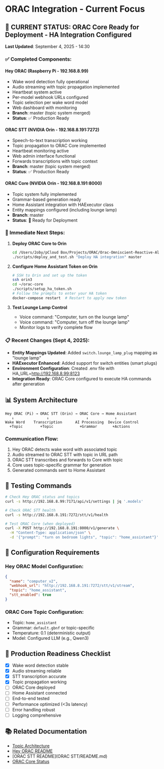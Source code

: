 # ORAC Integration - Current Focus

## 🔄 CURRENT STATUS: ORAC Core Ready for Deployment - HA Integration Configured

**Last Updated**: September 4, 2025 - 14:30

### ✅ Completed Components:

#### **Hey ORAC (Raspberry Pi - 192.168.8.99)**
- Wake word detection fully operational
- Audio streaming with topic propagation implemented
- Heartbeat system active
- Per-model webhook URLs configured
- Topic selection per wake word model
- Web dashboard with monitoring
- **Branch**: master (topic system merged)
- **Status**: ✅ Production Ready

#### **ORAC STT (NVIDIA Orin - 192.168.8.191:7272)**  
- Speech-to-text transcription working
- Topic propagation to ORAC Core implemented
- Heartbeat monitoring active
- Web admin interface functional
- Forwards transcriptions with topic context
- **Branch**: master (topic system merged)
- **Status**: ✅ Production Ready

#### **ORAC Core (NVIDIA Orin - 192.168.8.191:8000)**
- Topic system fully implemented
- Grammar-based generation ready
- Home Assistant integration with HAExecutor class
- Entity mappings configured (including lounge lamp)
- **Branch**: master
- **Status**: 🔧 Ready for Deployment

### 🎯 Immediate Next Steps:

1. **Deploy ORAC Core to Orin**
   ```bash
   cd /Users/2oby/pCloud Box/Projects/ORAC/Orac-Omniscient-Reactive-Algorithmic-Core
   ./scripts/deploy_and_test.sh "Deploy HA integration" master
   ```

2. **Configure Home Assistant Token on Orin**
   ```bash
   # SSH to Orin and set up the token
   ssh orin3
   cd ~/orac-core
   ./scripts/setup_ha_token.sh
   # Follow the prompts to enter your HA token
   docker-compose restart  # Restart to apply new token
   ```

3. **Test Lounge Lamp Control**
   - Voice command: "Computer, turn on the lounge lamp"
   - Voice command: "Computer, turn off the lounge lamp"
   - Monitor logs to verify complete flow

### 📋 Recent Changes (Sept 4, 2025):

- **Entity Mappings Updated**: Added `switch.lounge_lamp_plug` mapping as "lounge lamp"
- **HAExecutor Enhanced**: Added support for switch entities (smart plugs)
- **Environment Configuration**: Created .env file with HA_URL=http://192.168.8.99:8123
- **Integration Ready**: ORAC Core configured to execute HA commands after generation

## 📊 System Architecture

```
Hey ORAC (Pi) → ORAC STT (Orin) → ORAC Core → Home Assistant
   ↓               ↓                 ↓            ↓
Wake Word    Transcription      AI Processing  Device Control
  +Topic        +Topic            +Grammar       +Actions
```

### Communication Flow:
1. Hey ORAC detects wake word with associated topic
2. Audio streamed to ORAC STT with topic in URL path
3. ORAC STT transcribes and forwards to Core with topic
4. Core uses topic-specific grammar for generation
5. Generated commands sent to Home Assistant

## 🧪 Testing Commands

```bash
# Check Hey ORAC status and topics
curl -s http://192.168.8.99:7171/api/v1/settings | jq '.models'

# Check ORAC STT health
curl -s http://192.168.8.191:7272/stt/v1/health

# Test ORAC Core (when deployed)
curl -X POST http://192.168.8.191:8000/v1/generate \
  -H "Content-Type: application/json" \
  -d '{"prompt": "turn on bedroom lights", "topic": "home_assistant"}'
```

## 📝 Configuration Requirements

### Hey ORAC Model Configuration:
```json
{
  "name": "computer_v2",
  "webhook_url": "http://192.168.8.191:7272/stt/v1/stream",
  "topic": "home_assistant",
  "stt_enabled": true
}
```

### ORAC Core Topic Configuration:
- Topic: `home_assistant`
- Grammar: `default.gbnf` or topic-specific
- Temperature: 0.1 (deterministic output)
- Model: Configured LLM (e.g., Qwen3)

## 🚀 Production Readiness Checklist

- [x] Wake word detection stable
- [x] Audio streaming reliable
- [x] STT transcription accurate
- [x] Topic propagation working
- [ ] ORAC Core deployed
- [ ] Home Assistant connected
- [ ] End-to-end tested
- [ ] Performance optimized (<3s latency)
- [ ] Error handling robust
- [ ] Logging comprehensive

## 📚 Related Documentation

- [Topic Architecture](Topic/TOPIC_ARCHITECTURE.md)
- [Hey ORAC README](Hey_Orac/README.md)
- [ORAC STT README](ORAC STT/README.md)
- [ORAC Core Status](ORAC_CORE_STATUS.md)